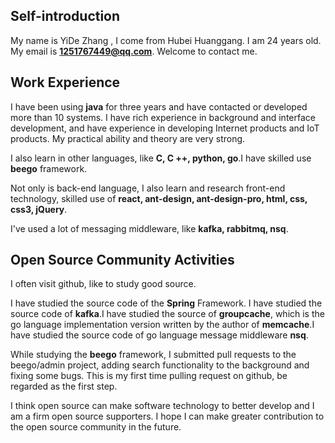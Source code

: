 ## Self-introduction

My name is YiDe  Zhang , I come from Hubei Huanggang. I am 24 years old. My email is **1251767449@qq.com**. Welcome to contact me.

## Work Experience

I have been using **java** for three years and have contacted or developed more than 10 systems. I have rich experience in background and interface development, and have experience in developing Internet products and IoT products. My practical ability and theory are very strong.

I also learn in other languages, like **C, C ++, python, go**.I have skilled use **beego** framework.

Not only is back-end language, I also learn and research front-end technology, skilled use of **react, ant-design, ant-design-pro, html, css, css3, jQuery**.

I've used a lot of messaging middleware, like **kafka, rabbitmq, nsq**.

## Open Source Community Activities

I often visit github, like to study good source.

I have studied the source code of the **Spring** Framework. I have studied the source code of **kafka**.I have studied the source of **groupcache**, which is the go language implementation version written by the author of **memcache**.I have studied the source code of go language message middleware **nsq**.

While studying the **beego** framework, I submitted pull requests to the beego/admin project, adding search functionality to the background and fixing some bugs. This is my first time pulling request on github, be regarded as the first step.

I think open source can make software technology to better develop and I am a firm open source supporters. I hope I can make greater contribution to the open source community in the future.


